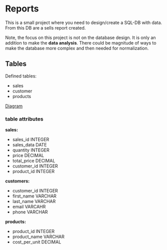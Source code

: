 # Reports

This is a small project where you need to design/create a SQL-DB with data. From this DB are a sells report created.

Note, the focus on this project is not on the database design. It is only an addition to make the **data analysis**. There could be magnitude of ways to make the database more complex and then needed for normalization.

## Tables
Defined tables:
- sales
- customer
- products

[Diagram](images/DB-diagram.png)

### table attributes
**sales:**
- sales_id INTEGER
- sales_data DATE
- quantity INTEGER
- price DECIMAL
- total_price DECIMAL
- customer_id INTEGER
- product_id INTEGER

**customers:**
- customer_id INTEGER
- first_name VARCHAR
- last_name VARCHAR
- email VARCAHR
- phone VARCHAR

**products:**
- product_id INTEGER
- product_name VARCHAR
- cost_per_unit DECIMAL